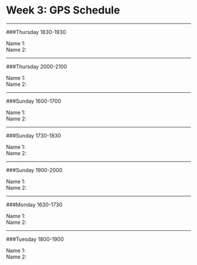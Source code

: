 # Week 3: GPS Schedule
---

###Thursday 1830-1930

Name 1:  
Name 2:  

---

###Thursday 2000-2100

Name 1:  
Name 2:  

---

###Sunday 1600-1700

Name 1:  
Name 2:  

---

###Sunday 1730-1830

Name 1:  
Name 2:  

---

###Sunday 1900-2000

Name 1:  
Name 2:  

---

###Monday 1630-1730

Name 1:  
Name 2:  

---

###Tuesday 1800-1900

Name 1:  
Name 2:   